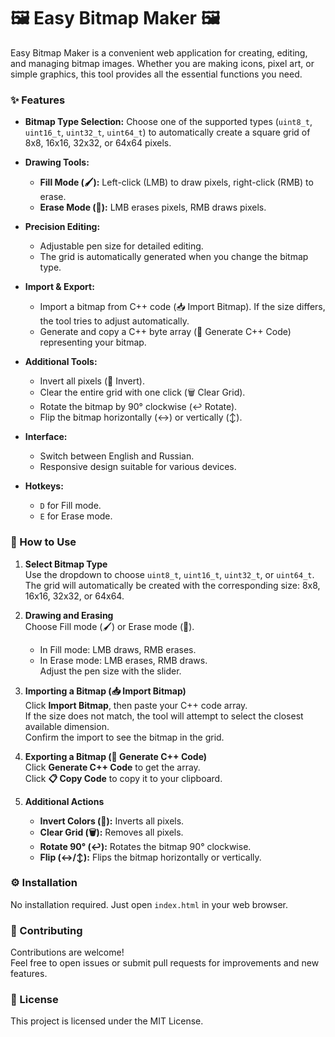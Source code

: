 # 🖼️ Easy Bitmap Maker 🖼️

Easy Bitmap Maker is a convenient web application for creating, editing, and managing bitmap images. Whether you are making icons, pixel art, or simple graphics, this tool provides all the essential functions you need.

### ✨ Features

- **Bitmap Type Selection:** Choose one of the supported types (`uint8_t`, `uint16_t`, `uint32_t`, `uint64_t`) to automatically create a square grid of 8x8, 16x16, 32x32, or 64x64 pixels.

- **Drawing Tools:**
  - **Fill Mode (🖌️):** Left-click (LMB) to draw pixels, right-click (RMB) to erase.
  - **Erase Mode (🧹):** LMB erases pixels, RMB draws pixels.

- **Precision Editing:**
  - Adjustable pen size for detailed editing.
  - The grid is automatically generated when you change the bitmap type.

- **Import & Export:**
  - Import a bitmap from C++ code (📥 Import Bitmap). If the size differs, the tool tries to adjust automatically.
  - Generate and copy a C++ byte array (💾 Generate C++ Code) representing your bitmap.

- **Additional Tools:**
  - Invert all pixels (🔄 Invert).
  - Clear the entire grid with one click (🗑️ Clear Grid).
  - Rotate the bitmap by 90° clockwise (↩️ Rotate).
  - Flip the bitmap horizontally (↔️) or vertically (↕️).

- **Interface:**
  - Switch between English and Russian.
  - Responsive design suitable for various devices.

- **Hotkeys:**
  - `D` for Fill mode.
  - `E` for Erase mode.

### 📘 How to Use

1. **Select Bitmap Type**  
   Use the dropdown to choose `uint8_t`, `uint16_t`, `uint32_t`, or `uint64_t`.  
   The grid will automatically be created with the corresponding size: 8x8, 16x16, 32x32, or 64x64.

2. **Drawing and Erasing**  
   Choose Fill mode (🖌️) or Erase mode (🧹).  
   - In Fill mode: LMB draws, RMB erases.  
   - In Erase mode: LMB erases, RMB draws.  
   Adjust the pen size with the slider.

3. **Importing a Bitmap (📥 Import Bitmap)**  
   Click **Import Bitmap**, then paste your C++ code array.  
   If the size does not match, the tool will attempt to select the closest available dimension.  
   Confirm the import to see the bitmap in the grid.

4. **Exporting a Bitmap (💾 Generate C++ Code)**  
   Click **Generate C++ Code** to get the array.  
   Click **📋 Copy Code** to copy it to your clipboard.

5. **Additional Actions**  
   - **Invert Colors (🔄):** Inverts all pixels.  
   - **Clear Grid (🗑️):** Removes all pixels.  
   - **Rotate 90° (↩️):** Rotates the bitmap 90° clockwise.  
   - **Flip (↔️/↕️):** Flips the bitmap horizontally or vertically.

### ⚙️ Installation

No installation required. Just open `index.html` in your web browser.

### 🤝 Contributing

Contributions are welcome!  
Feel free to open issues or submit pull requests for improvements and new features.

### 📝 License

This project is licensed under the MIT License.

